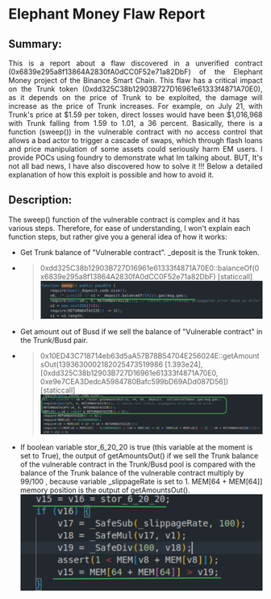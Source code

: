 # **Elephant Money Flaw Report**
## **Summary:**
<p align="justify">
  This is a report about a flaw discovered in a unverified contract (0x6839e295a8f13864A2830fA0dCC0F52e71a82DbF) of the Elephant Money project of the Binance Smart Chain. This flaw has a critical impact on the Trunk token (0xdd325C38b12903B727D16961e61333f4871A70E0), as it depends on the price of Trunk to be exploited, the damage will increase as the price of Trunk increases. For example, on July 21, with Trunk's price at $1.59 per token, direct losses would have been $1,016,968 with Trunk falling from 1.59 to 1.01, a 36 percent. Basically, there is a function (sweep()) in the vulnerable contract with no access control that allows a bad actor to trigger a cascade of swaps, which through flash loans and price manipulation of some assets could seriously harm EM users. I provide POCs using foundry to demonstrate what Im talking about. BUT, It's not all bad news, I have also discovered how to solve it !!! Below a detailed explanation of how this exploit is possible and how to avoid it.
</p>

## **Description:** 
  The sweep() function of the vulnerable contract is complex and it has various steps. Therefore, for ease of understanding, I won't explain each function steps, but rather give you a general idea of ​​how it works: 

  - Get Trunk balance of "Vulnerable contract". _deposit is the Trunk token.
  - > 0xdd325C38b12903B727D16961e61333f4871A70E0::balanceOf(0x6839e295a8f13864A2830fA0dCC0F52e71a82DbF) [staticcall]
  ![Alt text](images/image1.png)

  - Get amount out of Busd if we sell the balance of "Vulnerable contract" in the Trunk/Busd pair.
  - > 0x10ED43C718714eb63d5aA57B78B54704E256024E::getAmountsOut(1393630002182025473519986 [1.393e24], [0xdd325C38b12903B727D16961e61333f4871A70E0, 0xe9e7CEA3DedcA5984780Bafc599bD69ADd087D56]) [staticcall]
  ![Alt text](images/image2.png)
  
  - If boolean variable stor_6_20_20 is true (this variable at the moment is set to True), the output of getAmountsOut() if we sell the Trunk balance of the vulnerable contract in the Trunk/Busd pool is compared with the balance of the Trunk balance of the vulnerable contract multiply by 99/100 , because variable _slippageRate is set to 1. MEM[64 + MEM[64]] memory position is the output of getAmountsOut().
  ![Alt text](images/image3.png)
